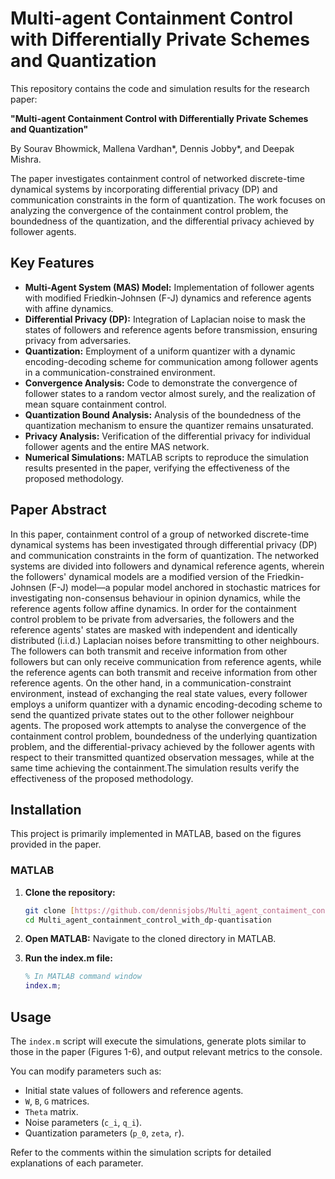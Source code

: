 # Multi-agent Containment Control with Differentially Private Schemes and Quantization

This repository contains the code and simulation results for the research paper:

**"Multi-agent Containment Control with Differentially Private Schemes and Quantization"**

By Sourav Bhowmick, Mallena Vardhan*, Dennis Jobby*, and Deepak Mishra.

The paper investigates containment control of networked discrete-time dynamical systems by incorporating differential privacy (DP) and communication constraints in the form of quantization. The work focuses on analyzing the convergence of the containment control problem, the boundedness of the quantization, and the differential privacy achieved by follower agents.

## Key Features

* **Multi-Agent System (MAS) Model:** Implementation of follower agents with modified Friedkin-Johnsen (F-J) dynamics and reference agents with affine dynamics.
* **Differential Privacy (DP):** Integration of Laplacian noise to mask the states of followers and reference agents before transmission, ensuring privacy from adversaries.
* **Quantization:** Employment of a uniform quantizer with a dynamic encoding-decoding scheme for communication among follower agents in a communication-constrained environment.
* **Convergence Analysis:** Code to demonstrate the convergence of follower states to a random vector almost surely, and the realization of mean square containment control.
* **Quantization Bound Analysis:** Analysis of the boundedness of the quantization mechanism to ensure the quantizer remains unsaturated.
* **Privacy Analysis:** Verification of the differential privacy for individual follower agents and the entire MAS network.
* **Numerical Simulations:** MATLAB scripts to reproduce the simulation results presented in the paper, verifying the effectiveness of the proposed methodology.

## Paper Abstract

In this paper, containment control of a group of networked discrete-time dynamical systems has been investigated through differential privacy (DP) and communication constraints in the form of quantization. The networked systems are divided into followers and dynamical reference agents, wherein the followers' dynamical models are a modified version of the Friedkin-Johnsen (F-J) model—a popular model anchored in stochastic matrices for investigating non-consensus behaviour in opinion dynamics, while the reference agents follow affine dynamics. In order for the containment control problem to be private from adversaries, the followers and the reference agents' states are masked with independent and identically distributed (i.i.d.) Laplacian noises before transmitting to other neighbours. The followers can both transmit and receive information from other followers but can only receive communication from reference agents, while the reference agents can both transmit and receive information from other reference agents. On the other hand, in a communication-constraint environment, instead of exchanging the real state values, every follower employs a uniform quantizer with a dynamic encoding-decoding scheme to send the quantized private states out to the other follower neighbour agents. The proposed work attempts to analyse the convergence of the containment control problem, boundedness of the underlying quantization problem, and the differential-privacy achieved by the follower agents with respect to their transmitted quantized observation messages, while at the same time achieving the containment.The simulation results verify the effectiveness of the proposed methodology.

## Installation

This project is primarily implemented in MATLAB, based on the figures provided in the paper.

### MATLAB

1.  **Clone the repository:**
    ```bash
    git clone [https://github.com/dennisjobs/Multi_agent_contaiment_control_with_dp-quantisation.git]
    cd Multi_agent_containment_control_with_dp-quantisation
    ```
2.  **Open MATLAB:** Navigate to the cloned directory in MATLAB.
3.  **Run the index.m file:**

    ```matlab
    % In MATLAB command window
    index.m;
    ```

## Usage

The `index.m` script will execute the simulations, generate plots similar to those in the paper (Figures 1-6), and output relevant metrics to the console.

You can modify parameters such as:
* Initial state values of followers and reference agents.
* `W`, `B`, `G` matrices.
* `Theta` matrix.
* Noise parameters (`c_i`, `q_i`).
* Quantization parameters (`p_0`, `zeta`, `r`).

Refer to the comments within the simulation scripts for detailed explanations of each parameter.


